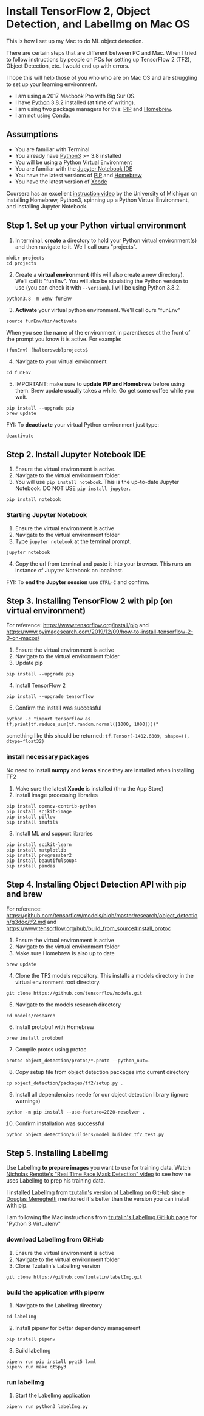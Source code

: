 # Install TensorFlow 2, Object Detection, and LabelImg on Mac OS

This is how I set up my Mac to do ML object detection.

There are certain steps that are different between PC and Mac.  When I tried to follow instructions by people on PCs for setting up TensorFlow 2 (TF2), Object Detection, etc. I would end up with errors.

I hope this will help those of you who who are on Mac OS and are struggling to set up your learning environment.

* I am using a 2017 Macbook Pro with Big Sur OS.
* I have [Python](https://www.python.org/) 3.8.2 installed (at time of writing).
* I am using two package managers for this: [PIP](https://pypi.org/project/pip/) and [Homebrew](https://brew.sh/).
* I am not using Conda.

## Assumptions

* You are familiar with Terminal
* You already have [Python3](https://www.python.org/) >= 3.8 installed
* You will be using a Python Virtual Environment
* You are familiar with the [Jupyter Notebook IDE](https://jupyter.org/)
* You have the latest versions of [PIP](https://pypi.org/project/pip/) and [Homebrew](https://brew.sh/)
* You have the latest version of [Xcode](https://apps.apple.com/us/app/xcode/id497799835?mt=12)

Coursera has an excellent [instruction video](https://www.coursera.org/lecture/python-project/how-to-install-jupyter-on-a-mac-optional-RCR8s) by the University of Michigan on installing Homebrew, Python3, spinning up a Python Virtual Environment, and installing Jupyter Notebook.

## Step 1. Set up your Python virtual environment

1. In terminal, __create__ a directory to hold your Python virtual environment(s) and then navigate to it.  We'll call ours "projects".
```
mkdir projects
cd projects
```

2. Create a __virtual environment__ (this will also create a new directory).  We'll call it "funEnv".  You will also be sipulating the Python version to use (you can check it with `--version`).  I will be using Python 3.8.2.
```
python3.8 -m venv funEnv
```

3. __Activate__ your virtual python environment.  We'll call ours "funEnv"
```
source funEnv/bin/activate
```
When you see the name of the environment in parentheses at the front of the prompt you know it is active.  For example:
```
(funEnv) [haltersweb]projects$
```

4. Navigate to your virtual environment
```
cd funEnv
```

5. IMPORTANT: make sure to __update PIP and Homebrew__ before using them.  Brew update usually takes a while.  Go get some coffee while you wait.
```
pip install --upgrade pip
brew update
```

FYI: To __deactivate__ your virtual Python environment just type:
```
deactivate
```

## Step 2. Install Jupyter Notebook IDE

1. Ensure the virtual environment is active.
2. Navigate to the virtual environment folder.
3. You will use `pip install notebook`.  This is the up-to-date Jupyter Notebook.  DO NOT USE `pip install jupyter`.
```
pip install notebook
```

### Starting Jupyter Notebook

1. Ensure the virtual environment is active
2. Navigate to the virtual environment folder
3. Type `jupyter notebook` at the terminal prompt.
```
jupyter notebook
```

4. Copy the url from terminal and paste it into your browser. This runs an instance of Jupyter Notebook on localhost.

FYI: To __end the Jupyter session__ use `CTRL-C` and confirm.

## Step 3. Installing TensorFlow 2 with pip (on virtual environment)

For reference: https://www.tensorflow.org/install/pip and https://www.pyimagesearch.com/2019/12/09/how-to-install-tensorflow-2-0-on-macos/

1. Ensure the virtual environment is active
2. Navigate to the virtual environment folder
3. Update pip
```
pip install --upgrade pip
```

4. Install TensorFlow 2
```
pip install --upgrade tensorflow
```

5. Confirm the install was successful
```
python -c "import tensorflow as tf;print(tf.reduce_sum(tf.random.normal([1000, 1000])))"
```
something like this should be returned: `tf.Tensor(-1402.6809, shape=(), dtype=float32)`

### install necessary packages

No need to install __numpy__ and __keras__ since they are installed when installing TF2

1. Make sure the latest __Xcode__ is installed (thru the App Store)
2. Install image processing libraries
```
pip install opencv-contrib-python
pip install scikit-image
pip install pillow
pip install imutils
```

3. Install ML and support libraries
```
pip install scikit-learn
pip install matplotlib
pip install progressbar2
pip install beautifulsoup4
pip install pandas
```

## Step 4. Installing Object Detection API with pip and brew

For reference: https://github.com/tensorflow/models/blob/master/research/object_detection/g3doc/tf2.md and https://www.tensorflow.org/hub/build_from_source#install_protoc


1. Ensure the virtual environment is active
2. Navigate to the virtual environment folder
3. Make sure Homebrew is also up to date
```
brew update
```

4. Clone the TF2 models repository. This installs a models directory in the virtual environment root directory.
```
git clone https://github.com/tensorflow/models.git
```

5. Navigate to the models research directory
```
cd models/research
```

6. Install protobuf with Homebrew
```
brew install protobuf
```

7. Compile protos using protoc
```
protoc object_detection/protos/*.proto --python_out=.
```

8. Copy setup file from object detection packages into current directory
```
cp object_detection/packages/tf2/setup.py .
```

9. Install all dependencies neede for our object detection library (ignore warnings)
```
python -m pip install --use-feature=2020-resolver .
```

10. Confirm installation was successful
```
python object_detection/builders/model_builder_tf2_test.py
```

## Step 5. Installing LabelImg

Use LabelImg __to prepare images__ you want to use for training data.  Watch [Nicholas Renotte's "Real Time Face Mask Detection" video](https://youtu.be/IOI0o3Cxv9Q) to see how he uses LabelImg to prep his training data.

I installed LabelImg from [tzutalin's version of LabelImg on GitHub](https://github.com/tzutalin/labelImg) since [Douglas Meneghetti](https://douglasrizzo.com.br/tf-obj-tutorial/) mentioned it's better than the version you can install with pip.

I am following the Mac instructions from [tzutalin's LabelImg GitHub page](https://github.com/tzutalin/labelImg#user-content-macos) for "Python 3 Virtualenv"

### download LabelImg from GitHub

1. Ensure the virtual environment is active
2. Navigate to the virtual environment folder
3. Clone Tzutalin's LabelImg version
```
git clone https://github.com/tzutalin/labelImg.git
```

### build the application with pipenv

1. Navigate to the LabelImg directory
```
cd labelImg
```

2. Install pipenv for better dependency management
```
pip install pipenv
```

3. Build labelImg
```
pipenv run pip install pyqt5 lxml
pipenv run make qt5py3
```

### run labelImg

1. Start the LabelImg application
```
pipenv run python3 labelImg.py
```
